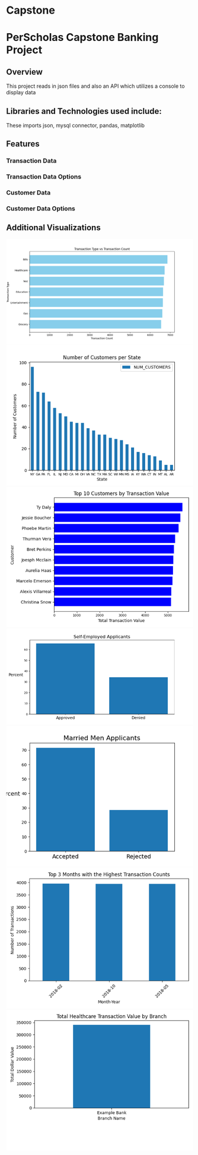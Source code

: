 # Capstone


# PerScholas Capstone Banking Project

## Overview

This project reads in json files and also an API which utilizes a console to display data

## Libraries and Technologies used include:

These imports json, mysql connector, pandas, matplotlib

## Features

### Transaction Data

### Transaction Data Options


### Customer Data


### Customer Data Options


## Additional Visualizations
![Alt text](3.3.1.png)
![Alt text](3.3.2.png)
![Alt text](3.3.3.png)
![Alt text](5.5.1.png)
![Alt text](5.5.2.png)
![Alt text](5.5.3.png)
![Alt text](5.5.4.png)



